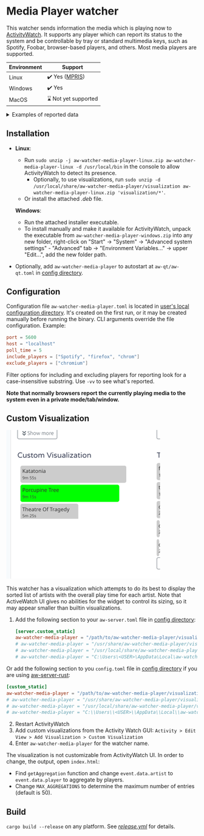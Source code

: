# Media Player watcher

This watcher sends information the media which is playing now to [ActivityWatch](https://activitywatch.net/).
It supports any player which can report its status to the system 
and be controllable by tray or standard multimedia keys,
such as Spotify, Foobar, browser-based players, and others. Most media players are supported.

| Environment   | Support                        |
| ------------- | -------------------------------|
| Linux         | :heavy_check_mark: Yes ([MPRIS](https://specifications.freedesktop.org/mpris-spec/latest/)) |
| Windows       | :heavy_check_mark: Yes         |
| MacOS         | :hourglass: Not yet supported  |

<details>
<summary>Examples of reported data</summary>

Spotify in Linux:
```json
{
  "album": "How to Measure a Planet? (Deluxe Edition)",
  "artist": "The Gathering",
  "player": "Spotify",
  "title": "My Electricity",
  "uri": "https://open.spotify.com/track/1cSWc2kX4z39L5uFdGcjFP"
}
```
Firefox in Linux (no plugins):
```json
{
    "artist": "Eileen",
    "player": "Mozilla Firefox",
    "title": "🇺🇦 🇵🇱 Гей, соколи! / Hej, sokoły! – Ukrainian/Polish folk song"
}
```
MS Edge in Windows:
```json
{
  "artist": "Bel Canto Choir Vilnius",
  "player": "MSEdge",
  "title": "Shchedryk (Carol of the Bells) – Bel Canto Choir Vilnius"
}
```
Default Windows player
```json
{
  "album": "Zemlya",
  "artist": "Okean Elzy",
  "player": "Microsoft.ZuneMusic_8wekyb3d8bbwe!Microsoft.ZuneMusic",
  "title": "Obijmy"
}
```

</details>

## Installation

- **Linux**:
  - Run `sudo unzip -j aw-watcher-media-player-linux.zip aw-watcher-media-player-linux -d /usr/local/bin` in the console to allow ActivityWatch to detect its presence.
    - Optionally, to use visualizations, run `sudo unzip -d /usr/local/share/aw-watcher-media-player/visualization aw-watcher-media-player-linux.zip 'visualization/*'`.
  - Or install the attached _.deb_ file.

  **Windows**:
  - Run the attached installer executable.
  - To install manually and make it available for ActivityWatch,
    unpack the executable from `aw-watcher-media-player-windows.zip` into any new folder,
    right-click on "Start" -> "System" -> "Advanced system settings" - "Advanced" tab -> "Environment Variables..." -> upper "Edit...", add the new folder path.
- Optionally, add `aw-watcher-media-player` to autostart at `aw-qt/aw-qt.toml` in [config directory](https://docs.activitywatch.net/en/latest/directories.html#config).

## Configuration

Configuration file `aw-watcher-media-player.toml` is located in [user's local configuration directory](https://docs.rs/dirs/latest/dirs/fn.config_local_dir.html).
It's created on the first run, or it may be created manually before running the binary.
CLI arguments override the file configuration.
Example:
```toml
port = 5600
host = "localhost"
poll_time = 5
include_players = ["Spotify", "firefox", "chrom"]
exclude_players = ["chromium"]
```
Filter options for including and excluding players for reporting look for a case-insensitive substring.
Use `-vv` to see what's reported.

**Note that normally browsers report the currently playing media to the system even in a private mode/tab/window.**

## Custom Visualization

![custom_visualization](images/aw-vizualization-example.png)

This watcher has a visualization which attempts to do its best to display the sorted list of artists with the overall play time for each artist.
Note that ActiveWatch UI gives no abilities for the widget to control its sizing, so it may appear smaller than builtin visualizations.

1. Add the following section to your `aw-server.toml` file in [config directory](https://docs.activitywatch.net/en/latest/directories.html#config):
    ```toml
    [server.custom_static]
    aw-watcher-media-player = "/path/to/aw-watcher-media-player/visualization"
    # aw-watcher-media-player = "/usr/share/aw-watcher-media-player/visualization" # .deb installation
    # aw-watcher-media-player = "/usr/local/share/aw-watcher-media-player/visualization" # Linux installation from archive
    # aw-watcher-media-player = "C:\Users\<USER>\AppData\Local\aw-watcher-media-player\visualization" # Windows installer
    ```
  Or add the following section to you `config.toml` file in [config directory](https://docs.activitywatch.net/en/latest/directories.html#config) if you are using [aw-server-rust](https://github.com/ActivityWatch/aw-server-rust):
  ```toml
  [custom_static]
  aw-watcher-media-player = "/path/to/aw-watcher-media-player/visualization"
  # aw-watcher-media-player = "/usr/share/aw-watcher-media-player/visualization" # .deb installation
  # aw-watcher-media-player = "/usr/local/share/aw-watcher-media-player/visualization" # Linux installation from archive
  # aw-watcher-media-player = "C:\\Users\\<USER>\\AppData\\Local\\aw-watcher-media-player\\visualization" # Windows installer
  ```
2. Restart ActivityWatch
3. Add custom visualizations from the Activity Watch GUI: `Activity > Edit View > Add Visualization > Custom Visualization`
4. Enter `aw-watcher-media-player` for the watcher name.

The visualization is not customizable from ActivityWatch UI. In order to change, the output, open `index.html`:
- Find `getAggregation` function and change `event.data.artist` to `event.data.player` to aggregate by players.
- Change `MAX_AGGREGATIONS` to determine the maximum number of entries (default is 50).

## Build

`cargo build --release` on any platform. See [_release.yml_](https://github.com/2e3s/aw-watcher-media-player/blob/main/.github/workflows/release.yml) for details.
